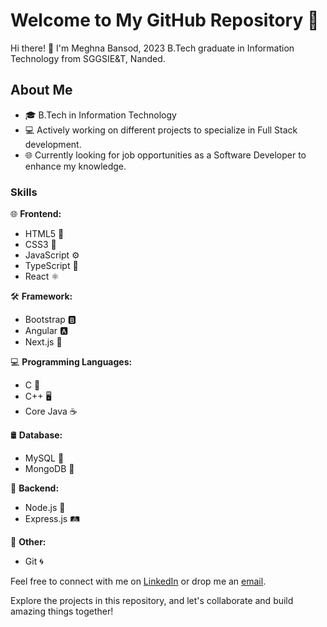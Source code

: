 
# Welcome to My GitHub Repository 🚀

Hi there! 👋 I'm Meghna Bansod, 2023 B.Tech graduate in Information Technology from SGGSIE&T, Nanded.

## About Me

- 🎓 B.Tech in Information Technology
- 💻 Actively working on different projects to specialize in Full Stack development.
- 🌐 Currently looking for job opportunities as a Software Developer to enhance my knowledge.

### Skills

🌐 **Frontend:**
- HTML5 🌈
- CSS3 🎨
- JavaScript ⚙️
- TypeScript 📘
- React ⚛️

🛠️ **Framework:**
- Bootstrap 🅱️
- Angular 🅰️
- Next.js 🚀

💻 **Programming Languages:**
- C 🐍
- C++ 🖥️
- Core Java ☕

🛢️ **Database:**
- MySQL 🐬
- MongoDB 🍃

🚀 **Backend:**
- Node.js 🚅
- Express.js 🛤️

🔧 **Other:**
- Git 🌀

Feel free to connect with me on [LinkedIn](https://www.linkedin.com/in/meghna-bansod) or drop me an [email](meghnabansod26@gmail.com).

Explore the projects in this repository, and let's collaborate and build amazing things together!
